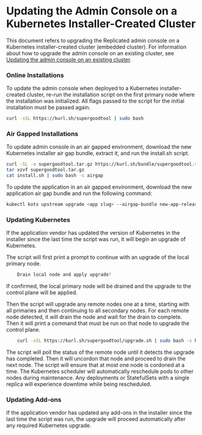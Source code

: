 # Updating the Admin Console on a Kubernetes Installer-Created Cluster

This document refers to upgrading the Replicated admin console on a Kubernetes installer-created cluster (embedded cluster).
For information about how to upgrade the admin console on an existing cluster, see [Updating the admin console on an existing cluster](updating-existing-cluster).

### Online Installations

To update the admin console when deployed to a Kubernetes installer-created cluster, re-run the installation script on the first primary node where the installation was initialized.
All flags passed to the script for the initial installation must be passed again.

```bash
curl -sSL https://kurl.sh/supergoodtool | sudo bash
```

### Air Gapped Installations

To update admin console in an air gapped environment, download the new Kubernetes installer air gap bundle, extract it, and run the install.sh script.

```bash
curl -SL -o supergoodtool.tar.gz https://kurl.sh/bundle/supergoodtool.tar.gz
tar xzvf supergoodtool.tar.gz
cat install.sh | sudo bash -s airgap
```

To update the application in an air gapped environment, download the new application air gap bundle and run the following command:

```bash
kubectl kots upstream upgrade <app slug> --airgap-bundle new-app-release.airgap -n default
```

### Updating Kubernetes

If the application vendor has updated the version of Kubernetes in the installer since the last time the script was run, it will begin an upgrade of Kubernetes.

The script will first print a prompt to continue with an upgrade of the local primary node.

```bash
    Drain local node and apply upgrade?
```

If confirmed, the local primary node will be drained and the upgrade to the control plane will be applied.

Then the script will upgrade any remote nodes one at a time, starting with all primaries and then continuing to all secondary nodes.
For each remote node detected, it will drain the node and wait for the drain to complete.
Then it will print a command that must be run on that node to upgrade the control plane.

```bash
    curl -sSL https://kurl.sh/supergoodtool/upgrade.sh | sudo bash -s hostname-check=master-node-2 kubernetes-version=v1.15.3
```

The script will poll the status of the remote node until it detects the upgrade has completed.
Then it will uncordon that node and proceed to drain the next node.
The script will ensure that at most one node is cordoned at a time.
The Kubernetes scheduler will automatically reschedule pods to other nodes during maintenance.
Any deployments or StatefulSets with a single replica will experience downtime while being rescheduled.

### Updating Add-ons

If the application vendor has updated any add-ons in the installer since the last time the script was run, the upgrade will proceed automatically after any required Kubernetes upgrade.
